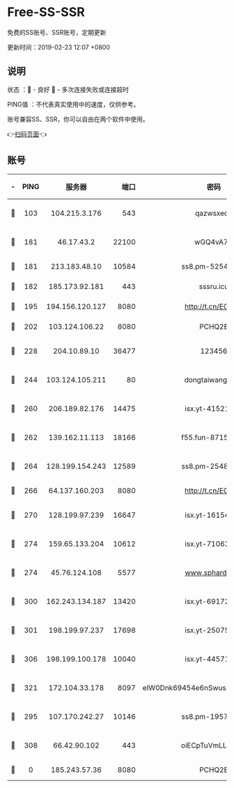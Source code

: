 # Free-SS-SSR

免费的SS账号、SSR账号，定期更新

更新时间：2019-02-23 12:07 +0800

## 说明

状态     ：🙂 - 良好 🙁 - 多次连接失败或连接超时

PING值   ：不代表真实使用中的速度，仅供参考。

账号兼容SS、SSR，你可以自由在两个软件中使用。

👉[扫码页面](https://liesauer.github.io/free-ss-ssr.github.io/)👈

## 账号

|-|PING|服务器|端口|密码|加密方式|区域|
|:----:|:----:|:-----:|-----:|:----:|:----:|:----:|
|🙂|103|104.215.3.176|543|qazwsxedc|aes-256-gcm|JP|
|🙂|181|46.17.43.2|22100|wGQ4vA7D|aes-256-gcm|RU|
|🙂|181|213.183.48.10|10584|ss8.pm-52546050|rc4-md5|RU|
|🙂|182|185.173.92.181|443|sssru.icu|rc4-md5|RU|
|🙂|195|194.156.120.127|8080|http://t.cn/EGJIyrl|rc4-md5|RU|
|🙂|202|103.124.106.22|8080|PCHQ2E|rc4-md5|US|
|🙂|228|204.10.89.10|36477|123456|aes-256-cfb|US|
|🙂|244|103.124.105.211|80|dongtaiwang.com|aes-256-cfb|US|
|🙂|260|206.189.82.176|14475|isx.yt-41521441|aes-256-cfb|SG|
|🙂|262|139.162.11.113|18166|f55.fun-87155784|aes-256-cfb|SG|
|🙂|264|128.199.154.243|12589|ss8.pm-25483788|aes-256-cfb|SG|
|🙂|266|64.137.160.203|8080|http://t.cn/EGJIyrl|rc4-md5|CA|
|🙂|270|128.199.97.239|16647|isx.yt-16154588|aes-256-cfb|SG|
|🙂|274|159.65.133.204|10612|isx.yt-71063430|aes-256-cfb|SG|
|🙂|274|45.76.124.108|5577|www.sphard.com|aes-256-cfb|AU|
|🙂|300|162.243.134.187|13420|isx.yt-69172520|aes-256-cfb|US|
|🙂|301|198.199.97.237|17698|isx.yt-25075255|aes-256-cfb|US|
|🙂|306|198.199.100.178|10040|isx.yt-44571737|aes-256-cfb|US|
|🙂|321|172.104.33.178|8097|eIW0Dnk69454e6nSwuspv9DmS201tQ0D|aes-256-cfb|SG|
|🙂|295|107.170.242.27|10146|ss8.pm-19577834|aes-256-cfb|US|
|🙂|308|66.42.90.102|443|oiECpTuVmLLxk4Ts|aes-256-cfb|US|
|🙁|0|185.243.57.36|8080|PCHQ2E|rc4-md5|US|
